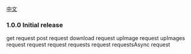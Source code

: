 [中文](CHANGELOG.md)

### 1.0.0 Initial release

get request
post request
download request
upImage request
upImages request
request request
requests request
requestsAsync request


